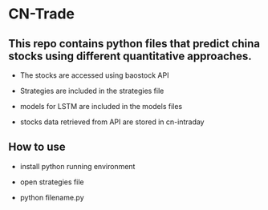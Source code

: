 # CN-Trade

## This repo contains python files that predict china stocks using different quantitative approaches.

- The stocks are accessed using baostock API

- Strategies are included in the strategies file

- models for LSTM are included in the models files

- stocks data retrieved from API are stored in cn-intraday

## How to use

- install python running environment

- open strategies file

- python filename.py